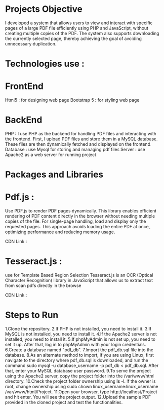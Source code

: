 # Projects Objective
I developed a system that allows users to view and interact with specific pages of a large PDF file efficiently using PHP and JavaScript, without creating multiple copies of the PDF. The system also supports downloading the currently selected page, thereby achieving the goal of avoiding unnecessary duplication.

# Technologies use :

# FrontEnd 

Html5 : for designing web page
Bootstrap 5 : for styling web page

# BackEnd 

PHP : I use PHP as the backend for handling PDF files and interacting with the frontend. First, I upload PDF files and store them in a MySQL database. These files are then dynamically fetched and displayed on the frontend.
Database : use Mysql for storing and managing pdf files
Server : use Apache2 as a web server for running project

# Packages and Libraries 

# Pdf.js :

Use PDF.js to render PDF pages dynamically. This library enables efficient rendering of PDF content directly in the browser without needing multiple copies of the file. For single-page handling, load and display only the requested pages. This approach avoids loading the entire PDF at once, optimizing performance and reducing memory usage.

CDN Link : <script src="https://cdnjs.cloudflare.com/ajax/libs/jspdf/2.3.1/jspdf.umd.min.js"></script>


# Tesseract.js : 

use for Template Based Region Selection Tesseract.js is an OCR (Optical Character Recognition) library in JavaScript that allows us to extract text from scan pdfs directly in the browse

CDN Link : <script src="https://cdn.jsdelivr.net/npm/tesseract.js@2.1.1/dist/tesseract.min.js"></script>

# Steps to Run

1.Clone the repository.
2.If PHP is not installed, you need to install it.
3.If MySQL is not installed, you need to install it.
4.If the Apache2 server is not installed, you need to install it.
5.If phpMyAdmin is not set up, you need to set it up. After that, log in to phpMyAdmin with your login credentials.
6.Create a database named "pdf_db".
7.Import the pdf_db.sql file into the database.
8.As an alternate method to import, if you are using Linux, first navigate to the directory where pdf_db.sql is downloaded, and run the command sudo mysql -u database_username -p pdf_db < pdf_db.sql. After that, enter your MySQL database user password.
9.To serve the project using the Apache2 server, copy the project folder into the /var/www/html directory.
10.Check the project folder ownership using ls -l. If the owner is root, change ownership using sudo chown linux_username:linux_username /var/www/html/Project.
11.Open your browser, type http://localhost/Project and hit enter. You will see the project output.
12.Upload the sample PDF provided in the cloned project and test the functionalities.
